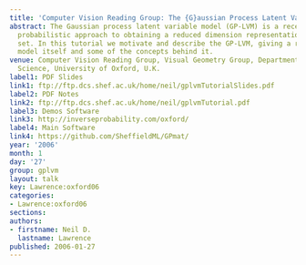 ```yaml
---
title: 'Computer Vision Reading Group: The {G}aussian Process Latent Variable Model'
abstract: The Gaussian process latent variable model (GP-LVM) is a recently proposed
  probabilistic approach to obtaining a reduced dimension representation of a data
  set. In this tutorial we motivate and describe the GP-LVM, giving a review of the
  model itself and some of the concepts behind it.
venue: Computer Vision Reading Group, Visual Geometry Group, Department of Engineering
  Science, University of Oxford, U.K.
label1: PDF Slides
link1: ftp://ftp.dcs.shef.ac.uk/home/neil/gplvmTutorialSlides.pdf
label2: PDF Notes
link2: ftp://ftp.dcs.shef.ac.uk/home/neil/gplvmTutorial.pdf
label3: Demos Software
link3: http://inverseprobability.com/oxford/
label4: Main Software
link4: https://github.com/SheffieldML/GPmat/
year: '2006'
month: 1
day: '27'
group: gplvm
layout: talk
key: Lawrence:oxford06
categories:
- Lawrence:oxford06
sections: 
authors:
- firstname: Neil D.
  lastname: Lawrence
published: 2006-01-27
---
```

